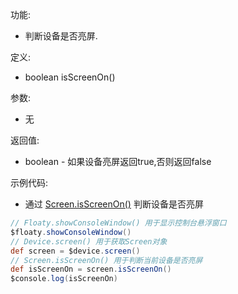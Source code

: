 功能:

+ 判断设备是否亮屏.

定义:

+ boolean isScreenOn()

参数:

+ 无

返回值:

+ boolean - 如果设备亮屏返回true,否则返回false

示例代码:

+ 通过 [Screen.isScreenOn()](/API/Device/Screen/README.md?id=isScreenOn) 判断设备是否亮屏

```groovy
// Floaty.showConsoleWindow() 用于显示控制台悬浮窗口
$floaty.showConsoleWindow()
// Device.screen() 用于获取Screen对象
def screen = $device.screen()
// Screen.isScreenOn() 用于判断当前设备是否亮屏
def isScreenOn = screen.isScreenOn()
$console.log(isScreenOn)
```